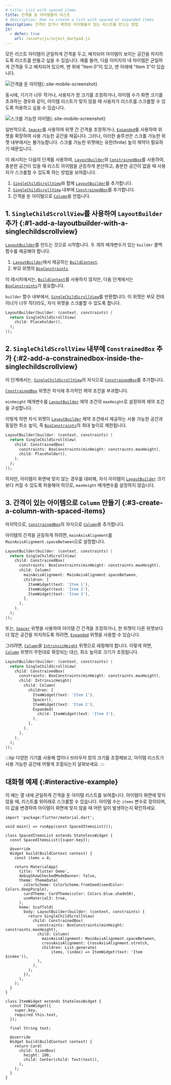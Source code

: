 ```yaml
---
# title: List with spaced items
title: 간격을 둔 아이템들의 리스트
# description: How to create a list with spaced or expanded items 
description: 간격이 있거나 확장된 아이템들이 있는 리스트를 만드는 방법
js:
  - defer: true
    url: /assets/js/inject_dartpad.js
---
```


<?code-excerpt path-base="cookbook/lists/spaced_items/"?>

모든 리스트 아이템이 균일하게 간격을 두고, 배치되어 아이템이 보이는 공간을 차지하도록 리스트를 만들고 싶을 수 있습니다. 
예를 들어, 다음 이미지의 네 아이템은 균일하게 간격을 두고 배치되어 있으며, 
맨 위에 "Item 0"이 있고, 맨 아래에 "Item 3"이 있습니다.

![간격을 둔 아이템](/assets/images/docs/cookbook/spaced-items-1.png){:.site-mobile-screenshot}

동시에, 기기가 너무 작거나, 사용자가 창 크기를 조정하거나, 아이템 수가 화면 크기를 초과하는 경우와 같이, 
아이템 리스트가 맞지 않을 때 사용자가 리스트를 스크롤할 수 있도록 허용하고 싶을 수 있습니다.

![스크롤 가능한 아이템](/assets/images/docs/cookbook/spaced-items-2.png){:.site-mobile-screenshot}

일반적으로, [`Spacer`][]를 사용하여 위젯 간 간격을 조정하거나, 
[`Expanded`][]를 사용하여 위젯을 확장하여 사용 가능한 공간을 채웁니다. 
그러나, 이러한 솔루션은 스크롤 가능한 위젯 내부에서는 불가능합니다. 
스크롤 가능한 위젯에는 유한(finite) 높이 제약이 필요하기 때문입니다.

이 레시피는 다음의 단계를 사용하여, 
[`LayoutBuilder`][]와 [`ConstrainedBox`][]를 사용하여,
충분한 공간이 있을 때 리스트 아이템을 균등하게 분산하고, 
충분한 공간이 없을 때 사용자가 스크롤할 수 있도록 하는 방법을 보여줍니다.

  1. [`SingleChildScrollView`][]와 함께 [`LayoutBuilder`][]를 추가합니다.
  2. [`SingleChildScrollView`][] 내부에 [`ConstrainedBox`][]를 추가합니다.
  3. 간격을 둔 아이템으로 [`Column`][]을 만듭니다.

## 1. `SingleChildScrollView`를 사용하여 `LayoutBuilder` 추가 {:#1-add-a-layoutbuilder-with-a-singlechildscrollview}

[`LayoutBuilder`][]를 만드는 것으로 시작합니다. 두 개의 매개변수가 있는 `builder` 콜백 함수를 제공해야 합니다.

  1. [`LayoutBuilder`][]에서 제공하는 [`BuildContext`][].
  2. 부모 위젯의 [`BoxConstraints`][].

이 레시피에서는, [`BuildContext`][]를 사용하지 않지만, 다음 단계에서는 [`BoxConstraints`][]가 필요합니다.

`builder` 함수 내부에서, [`SingleChildScrollView`][]를 반환합니다. 
이 위젯은 부모 컨테이너가 너무 작더라도, 자식 위젯을 스크롤할 수 있도록 합니다.

<?code-excerpt "lib/spaced_list.dart (builder)"?>
```dart
LayoutBuilder(builder: (context, constraints) {
  return SingleChildScrollView(
    child: Placeholder(),
  );
});
```

## 2. `SingleChildScrollView` 내부에 `ConstrainedBox` 추가 {:#2-add-a-constrainedbox-inside-the-singlechildscrollview}

이 단계에서는, [`SingleChildScrollView`][]의 자식으로 [`ConstrainedBox`][]를 추가합니다.

[`ConstrainedBox`][] 위젯은 자식에 추가적인 제약 조건을 부과합니다.

`minHeight` 매개변수를 [`LayoutBuilder`][] 제약 조건의 `maxHeight`로 설정하여 제약 조건을 구성합니다.

이렇게 하면 자식 위젯이 [`LayoutBuilder`][] 제약 조건에서 제공하는 사용 가능한 공간과 동일한 최소 높이, 
즉 [`BoxConstraints`][]의 최대 높이로 제한됩니다.

<?code-excerpt "lib/spaced_list.dart (constrainedBox)"?>
```dart
LayoutBuilder(builder: (context, constraints) {
  return SingleChildScrollView(
    child: ConstrainedBox(
      constraints: BoxConstraints(minHeight: constraints.maxHeight),
      child: Placeholder(),
    ),
  );
});
```

하지만, 아이템이 화면에 맞지 않는 경우를 대비해, 
자식 아이템이 [`LayoutBuilder`][] 크기보다 커질 수 있도록 허용해야 하므로, `maxHeight` 매개변수를 설정하지 않습니다.

## 3. 간격이 있는 아이템으로 `Column` 만들기 {:#3-create-a-column-with-spaced-items}

마지막으로, [`ConstrainedBox`][]의 자식으로 [`Column`][]을 추가합니다.

아이템의 간격을 균등하게 하려면, `mainAxisAlignment`를 `MainAxisAlignment.spaceBetween`으로 설정합니다.

<?code-excerpt "lib/spaced_list.dart (column)"?>
```dart
LayoutBuilder(builder: (context, constraints) {
  return SingleChildScrollView(
    child: ConstrainedBox(
      constraints: BoxConstraints(minHeight: constraints.maxHeight),
      child: Column(
        mainAxisAlignment: MainAxisAlignment.spaceBetween,
        children: [
          ItemWidget(text: 'Item 1'),
          ItemWidget(text: 'Item 2'),
          ItemWidget(text: 'Item 3'),
        ],
      ),
    ),
  );
});
```

또는, [`Spacer`][] 위젯을 사용하여 아이템 간 간격을 조정하거나, 
한 위젯이 다른 위젯보다 더 많은 공간을 차지하도록 하려면, [`Expanded`][] 위젯을 사용할 수 있습니다.

그러려면, [`Column`][]을 [`IntrinsicHeight`][] 위젯으로 래핑해야 합니다. 
이렇게 하면, [`Column`][] 위젯이 무한대로 확장되는 대신, 최소 높이로 크기가 조정됩니다.

<?code-excerpt "lib/spaced_list.dart (intrinsic)"?>
```dart
LayoutBuilder(builder: (context, constraints) {
  return SingleChildScrollView(
    child: ConstrainedBox(
      constraints: BoxConstraints(minHeight: constraints.maxHeight),
      child: IntrinsicHeight(
        child: Column(
          children: [
            ItemWidget(text: 'Item 1'),
            Spacer(),
            ItemWidget(text: 'Item 2'),
            Expanded(
              child: ItemWidget(text: 'Item 3'),
            ),
          ],
        ),
      ),
    ),
  );
});
```

:::tip
다양한 기기를 사용해 앱이나 브라우저 창의 크기를 조절해보고, 
아이템 리스트가 사용 가능한 공간에 어떻게 조절되는지 살펴보세요.
:::

## 대화형 예제 {:#interactive-example}

이 예는 열 내에 균일하게 간격을 둔 아이템 리스트를 보여줍니다. 
아이템이 화면에 맞지 않을 때, 리스트를 위아래로 스크롤할 수 있습니다. 
아이템 수는 `items` 변수로 정의되며, 이 값을 변경하여 아이템이 화면에 맞지 않을 때 어떤 일이 발생하는지 확인하세요.

<?code-excerpt "lib/main.dart"?>
```dartpad title="Flutter Spaced Items hands-on example in DartPad" run="true"
import 'package:flutter/material.dart';

void main() => runApp(const SpacedItemsList());

class SpacedItemsList extends StatelessWidget {
  const SpacedItemsList({super.key});

  @override
  Widget build(BuildContext context) {
    const items = 4;

    return MaterialApp(
      title: 'Flutter Demo',
      debugShowCheckedModeBanner: false,
      theme: ThemeData(
        colorScheme: ColorScheme.fromSeed(seedColor: Colors.deepPurple),
        cardTheme: CardTheme(color: Colors.blue.shade50),
        useMaterial3: true,
      ),
      home: Scaffold(
        body: LayoutBuilder(builder: (context, constraints) {
          return SingleChildScrollView(
            child: ConstrainedBox(
              constraints: BoxConstraints(minHeight: constraints.maxHeight),
              child: Column(
                mainAxisAlignment: MainAxisAlignment.spaceBetween,
                crossAxisAlignment: CrossAxisAlignment.stretch,
                children: List.generate(
                    items, (index) => ItemWidget(text: 'Item $index')),
              ),
            ),
          );
        }),
      ),
    );
  }
}

class ItemWidget extends StatelessWidget {
  const ItemWidget({
    super.key,
    required this.text,
  });

  final String text;

  @override
  Widget build(BuildContext context) {
    return Card(
      child: SizedBox(
        height: 100,
        child: Center(child: Text(text)),
      ),
    );
  }
}
```

[`BoxConstraints`]: {{site.api}}/flutter/rendering/BoxConstraints-class.html
[`BuildContext`]: {{site.api}}/flutter/widgets/BuildContext-class.html
[`Column`]: {{site.api}}/flutter/widgets/Column-class.html
[`ConstrainedBox`]: {{site.api}}/flutter/widgets/ConstrainedBox-class.html
[`Expanded`]: {{site.api}}/flutter/widgets/Expanded-class.html
[`IntrinsicHeight`]: {{site.api}}/flutter/widgets/IntrinsicHeight-class.html
[`LayoutBuilder`]: {{site.api}}/flutter/widgets/LayoutBuilder-class.html
[`SingleChildScrollView`]: {{site.api}}/flutter/widgets/SingleChildScrollView-class.html
[`Spacer`]: {{site.api}}/flutter/widgets/Spacer-class.html
